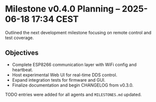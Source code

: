 # Milestone v0.4.0 Planning – 2025-06-18 17:34 CEST

Outlined the next development milestone focusing on remote control and test coverage.

## Objectives
- Complete ESP8266 communication layer with WiFi config and heartbeat.
- Host experimental Web UI for real-time DDS control.
- Expand integration tests for firmware and GUI.
- Finalize documentation and begin CHANGELOG from v0.3.0.

TODO entries were added for all agents and `MILESTONES.md` updated.
